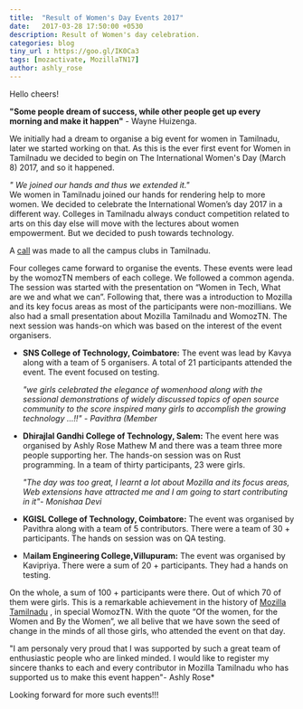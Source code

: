 ```yaml
---
title:  "Result of Women's Day Events 2017"
date:   2017-03-28 17:50:00 +0530
description: Result of Women's day celebration.
categories: blog
tiny_url : https://goo.gl/IK0Ca3
tags: [mozactivate, MozillaTN17]
author: ashly_rose
---
```


Hello cheers!

   **"Some people dream of success, while other people get up every morning and make it happen"** - Wayne Huizenga.
            
 We initially had a dream to organise a big event for women in Tamilnadu, later we started working on that. As this is the ever first event for Women in Tamilnadu we decided to begin on The International Women's Day (March 8) 2017, and so it happened.
            
   *" We joined our hands and thus we extended it."*            
 We women in Tamilnadu joined our hands for rendering help to more women. We decided to celebrate the International Women’s day 2017 in a different way. Colleges in Tamilnadu always conduct competition related to arts on this day else will move with the lectures about women empowerment. But we decided to push towards technology.

 
 A [call](https://goo.gl/Qygwo0) was made to all the campus clubs in Tamilnadu.
 
 Four colleges came forward to organise the  events. These events were lead by the womozTN members of each college. We followed a common agenda. The session was started with the presentation on “Women in Tech, What are we and what we can”. Following that, there was a introduction to Mozilla and its key focus areas as most of the participants were non-mozillians. We also had a small presentation about Mozilla Tamilnadu and WomozTN. The next session was hands-on which was based on the interest of the event organisers.
            
  - **SNS College of Technology, Coimbatore:**
       The event was lead by Kavya along with a team of 5 organisers. A total of 21 participants attended the event.  The event focused on testing. 
            
      *"we girls celebrated the elegance of womenhood along with the sessional demonstrations of widely discussed topics of open source community to the score inspired many girls to accomplish the growing technology ...!!" - Pavithra (Member*

  - **Dhirajlal Gandhi College of Technology, Salem:**
       The event here was organised by Ashly Rose Mathew M and there was a team three more people supporting her. The hands-on session was on Rust programming. In a team of thirty participants, 23 were girls.
            
      *"The day was too great, I learnt a lot about Mozilla and its focus areas, Web extensions have attracted me and I am going to start contributing in it"- Monishaa Devi*
                  
  - **KGISL College of Technology, Coimbatore:**
       The event was organised by Pavithra along with a team of 5 contributors. There were a team of 30 + participants. The hands on session was on QA testing.

  - M**ailam Engineering College,Villupuram:**
       The event was organised by Kavipriya. There were a sum of 20 + participants. They had a hands on testing.
            
            
 On the whole, a sum of  100 + participants were there. Out of which 70 of them were girls. This is a remarkable achievement in the history of [Mozilla Tamilnadu]( site.url ) , in special WomozTN. With the quote “Of the women, for the Women and By the Women”, we all belive that we have sown the seed of change in the minds of all those girls, who attended the event on that day.  
            
 "I am personaly very proud that I was supported by such a great team of enthusiastic people who are linked minded. I would like to register my sincere thanks to each and every contributor in Mozilla Tamilnadu who has supported us to make this event happen"- Ashly Rose*

  Looking forward for more such events!!!

